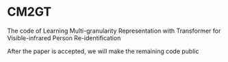 # CM2GT
The code of Learning Multi-granularity Representation with Transformer for Visible-infrared Person Re-identification

After the paper is accepted, we will make the remaining code public

